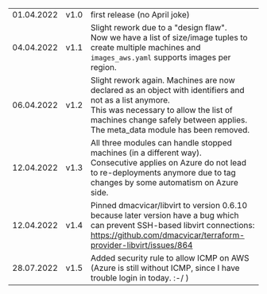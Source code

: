  
|   |  |  |
|-----|-----|----|
| 01.04.2022 | v1.0 | first release (no April joke) |
| 04.04.2022 | v1.1 | Slight rework due to a "design flaw".<br>Now we have a list of size/image tuples to create multiple machines and `images_aws.yaml` supports images per region. |
| 06.04.2022 | v1.2 | Slight rework again. Machines are now declared as an object with identifiers and not as a list anymore.<br>This was necessary to allow the list of machines change safely between applies.<br>The meta_data module has been removed. |
| 12.04.2022 | v1.3 | All three modules can handle stopped machines (in a different way).<br>Consecutive applies on Azure do not lead to re-deployments anymore due to tag changes by some automatism on Azure side. |
| 12.04.2022 | v1.4 | Pinned dmacvicar/libvirt to version 0.6.10 because later version have a bug which can prevent SSH-based libvirt connections: https://github.com/dmacvicar/terraform-provider-libvirt/issues/864 |
| 28.07.2022 | v1.5 | Added security rule to allow ICMP on AWS (Azure is still without ICMP, since I have trouble login in today. :-/ ) |